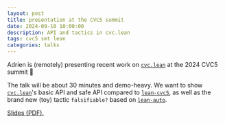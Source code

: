```yaml
---
layout: post
title: presentation at the CVC5 summit
date: 2024-09-10 10:00:00
description: API and tactics in cvc.lean
tags: cvc5 smt lean
categories: talks
---
```


Adrien is (remotely) presenting recent work on [`cvc.lean`] at the 2024 CVC5 summit 🐙

The talk will be about 30 minutes and demo-heavy. We want to show [`cvc.lean`]'s basic API and safe
API compared to [`lean-cvc5`], as well as the brand new (toy) tactic `falsifiable?` based on
[`lean-auto`].

[Slides (PDF).][slides]

[`cvc.lean`]: https://github.com/anzenlang/cvc.lean
[`lean-cvc5`]: https://github.com/abdoo8080/lean-cvc5
[`lean-auto`]: https://github.com/leanprover-community/lean-auto
[slides]: /assets/pdf/2024_cvc5Summit.pdf